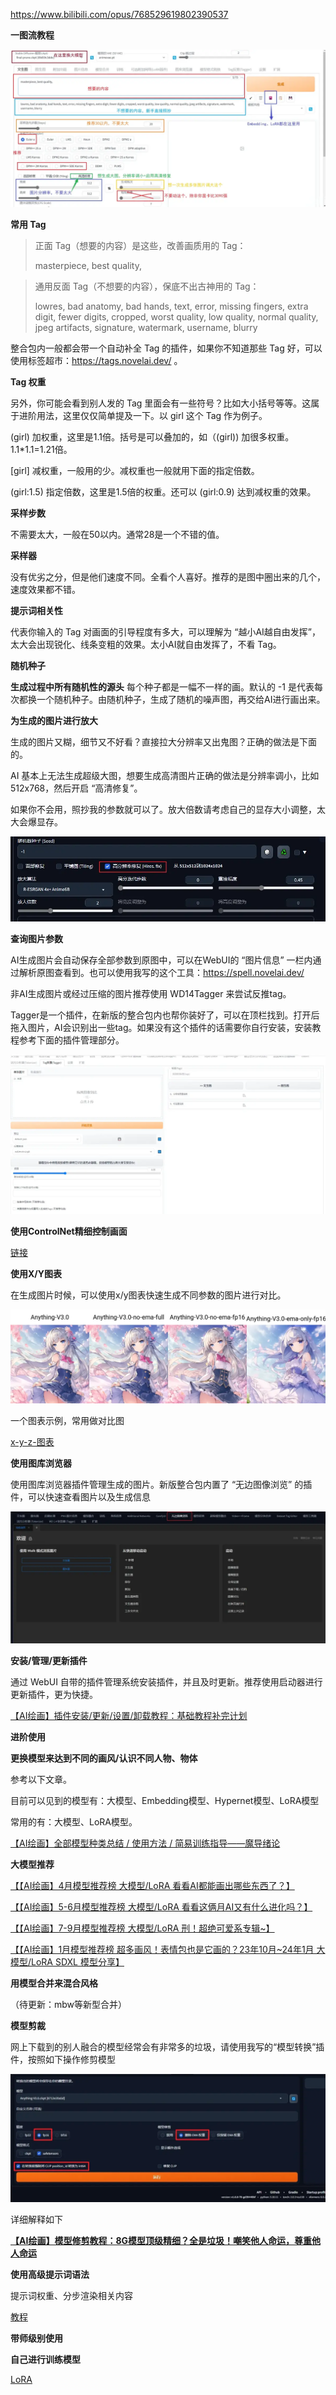 https://www.bilibili.com/opus/768529619802390537

**一图流教程**

![img](./IMG/oneimg.webp)

**常用 Tag**

> 正面 Tag（想要的内容）是这些，改善画质用的 Tag：
>
> masterpiece, best quality,

> 通用反面 Tag（不想要的内容），保底不出古神用的 Tag：
>
> lowres, bad anatomy, bad hands, text, error, missing fingers, extra digit, fewer digits, cropped, worst quality, low quality, normal quality, jpeg artifacts, signature, watermark, username, blurry

整合包内一般都会带一个自动补全 Tag 的插件，如果你不知道那些 Tag 好，可以使用标签超市：https://tags.novelai.dev/ 。

**Tag 权重**

另外，你可能会看到别人发的 Tag 里面会有一些符号？比如大小括号等等。这属于进阶用法，这里仅仅简单提及一下。以 girl 这个 Tag 作为例子。

(girl) 加权重，这里是1.1倍。括号是可以叠加的，如（(girl)) 加很多权重。1.1*1.1=1.21倍。

[girl] 减权重，一般用的少。减权重也一般就用下面的指定倍数。

(girl:1.5) 指定倍数，这里是1.5倍的权重。还可以 (girl:0.9) 达到减权重的效果。

**采样步数**

不需要太大，一般在50以内。通常28是一个不错的值。

**采样器**

没有优劣之分，但是他们速度不同。全看个人喜好。推荐的是图中圈出来的几个，速度效果都不错。

**提示词相关性**

代表你输入的 Tag 对画面的引导程度有多大，可以理解为 “越小AI越自由发挥”，太大会出现锐化、线条变粗的效果。太小AI就自由发挥了，不看 Tag。

**随机种子**

**生成过程中所有随机性的源头** 每个种子都是一幅不一样的画。默认的 -1 是代表每次都换一个随机种子。由随机种子，生成了随机的噪声图，再交给AI进行画出来。

**为生成的图片进行放大**

生成的图片又糊，细节又不好看？直接拉大分辨率又出鬼图？正确的做法是下面的。

AI 基本上无法生成超级大图，想要生成高清图片正确的做法是分辨率调小，比如512x768，然后开启 “高清修复”。

如果你不会用，照抄我的参数就可以了。放大倍数请考虑自己的显存大小调整，太大会爆显存。

![img](./IMG/01.webp)

**查询图片参数**

AI生成图片会自动保存全部参数到原图中，可以在WebUI的 “图片信息” 一栏内通过解析原图查看到。也可以使用我写的这个工具：https://spell.novelai.dev/

非AI生成图片或经过压缩的图片推荐使用 WD14Tagger 来尝试反推tag。

Tagger是一个插件，在新版的整合包内也帮你装好了，可以在顶栏找到。打开后拖入图片，AI会识别出一些tag。如果没有这个插件的话需要你自行安装，安装教程参考下面的插件管理部分。

![img](./IMG/02.webp)

**使用ControlNet精细控制画面**

[链接](../使用ControlNet精细控制画面)

**使用X/Y图表**

在生成图片时候，可以使用x/y图表快速生成不同参数的图片进行对比。

![img](./IMG/05.webp)

一个图表示例，常用做对比图

[x-y-z-图表](https://guide.novelai.dev/guide/configuration/param-advanced#x-y-z-图表)

**使用图库浏览器**

使用图库浏览器插件管理生成的图片。新版整合包内置了 “无边图像浏览” 的插件，可以快速查看图片以及生成信息

![img](./IMG/03.webp)

**安装/管理/更新插件**

通过 WebUI 自带的插件管理系统安装插件，并且及时更新。推荐使用启动器进行更新插件，更为快捷。

[【AI绘画】插件安装/更新/设置/卸载教程：基础教程补完计划](https://www.bilibili.com/opus/771354028958285827)

**进阶使用**

**更换模型来达到不同的画风/认识不同人物、物体**

参考以下文章。

目前可以见到的模型有：大模型、Embedding模型、Hypernet模型、LoRA模型

常用的有：大模型、LoRA模型。

[【AI绘画】全部模型种类总结 / 使用方法 / 简易训练指导——魔导绪论](https://www.bilibili.com/opus/753964591130607682)

**大模型推荐**

[【【AI绘画】4月模型推荐榜 大模型/LoRA 看看AI都能画出哪些东西了？】](https://www.bilibili.com/video/BV1em4y1z7Dg/?share_source=copy_web&vd_source=fa5dd04600101d6cbd7396c154a826de)

[【【AI绘画】5-6月模型推荐榜 大模型/LoRA 看看这俩月AI又有什么进化吗？】](https://www.bilibili.com/video/BV1Nk4y1T7ft/?share_source=copy_web&vd_source=fa5dd04600101d6cbd7396c154a826de)

[【【AI绘画】7-9月模型推荐榜 大模型/LoRA 刑！超绝可爱系专辑~】](https://www.bilibili.com/video/BV1v8411y7uR/?share_source=copy_web&vd_source=fa5dd04600101d6cbd7396c154a826de)

[【【AI绘画】1月模型推荐榜 超多画风！表情包也是它画的？23年10月~24年1月 大模型/LoRA SDXL 模型分享】](https://www.bilibili.com/video/BV14a4y127DA/?share_source=copy_web&vd_source=fa5dd04600101d6cbd7396c154a826de)

**用模型合并来混合风格**

（待更新：mbw等新型合并）

**模型剪裁**

网上下载到的别人融合的模型经常会有非常多的垃圾，请使用我写的“模型转换”插件，按照如下操作修剪模型

![img](./IMG/04.webp)

详细解释如下

[**【AI绘画】模型修剪教程：8G模型顶级精细？全是垃圾！嘲笑他人命运，尊重他人命运**](https://www.bilibili.com/opus/837018632699510789)

**使用高级提示词语法**

提示词权重、分步渲染相关内容

[教程](https://guide.novelai.dev/guide/prompt-engineering/txt2img#提示词语法)

**带师级别使用**

**自己进行训练模型**

[LoRA](https://www.bilibili.com/video/BV1AL411q7Ub/?vd_source=81efa03d913fb7381fcbe19b0c0b98d3)
